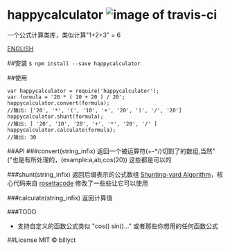 # happycalculator ![image of travis-ci](https://travis-ci.org/billyct/happycalculator.svg)
一个公式计算类库，类似计算"1+2+3" = 6 

[ENGLISH](./README.md)

##安装
``` $ npm install --save happycalculator ```

##使用
```
var happycalculator = require('happycalculator');
var formula = '20 * ( 10 + 20 ) / 20';
happycalculator.convert(formula);
//输出: ['20', '*', '(', '10', '+', '20', ')', '/', '20']
happycalculator.shunt(formula);
//输出: [ '20', '10', '20', '+', '*', '20', '/' ]
happycalculator.calculate(formula);
//输出: 30
```

##API
###convert(string_infix)
返回一个被运算符(+-*/)切割了的数组,当然"("也是有所处理的，(example:a,ab,cos(20)) 这些都是可以的

###shunt(string_infix)
返回后缀表示的公式数组 [Shunting-yard Algorithm](https://en.wikipedia.org/wiki/Shunting-yard_algorithm)，核心代码来自 [rosettacode](https://rosettacode.org/wiki/Parsing/Shunting-yard_algorithm#JavaScript) 修改了一些些让它可以使用

###calculate(string_infix)
返回计算值

###TODO
* 支持自定义的函数公式类似 "cos() sin()..." 或者那些你想用的任何函数公式


##License
MIT © billyct
